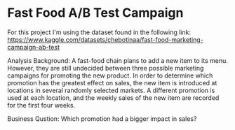 # Fast Food A/B Test Campaign
For this project I'm using the dataset found in the following link: https://www.kaggle.com/datasets/chebotinaa/fast-food-marketing-campaign-ab-test

Analysis Background: A fast-food chain plans to add a new item to its menu. However, they are still undecided between three possible marketing campaigns for promoting the new product. In order to determine which promotion has the greatest effect on sales, the new item is introduced at locations in several randomly selected markets. A different promotion is used at each location, and the weekly sales of the new item are recorded for the first four weeks.

Business Qustion: Which promotion had a bigger impact in sales?
